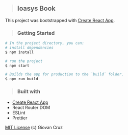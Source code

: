 > ## Ioasys Book

This project was bootstrapped with [Create React App](https://github.com/facebook/create-react-app).

> ### Getting Started

```sh
# In the project directory, you can:
# install dependencies
$ npm install

# run the project
$ npm start

# Builds the app for production to the `build` folder.
$ npm run build
```

> ### Built with

- [Create React App](https://github.com/facebook/create-react-app)
- React Router DOM
- ESLint
- Prettier

[MIT License](./license) (c) Giovan Cruz
